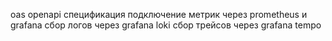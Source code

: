 oas openapi спецификация
подключение метрик через prometheus и grafana
сбор логов через grafana loki
сбор трейсов через grafana tempo
